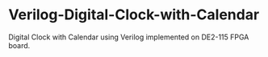 # Verilog-Digital-Clock-with-Calendar
Digital Clock with Calendar using Verilog implemented on DE2-115 FPGA board.
